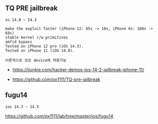 
## TQ PRE jailbreak
```
os 14.0 ~ 14.3

make the exploit faster (iPhone 12: 65s -> 10s, iPhone 6s: 188s -> 68s)
stable kernel r/w primitives
amfid bypass
Tested on iPhone 12 pro (iOS 14.3).
Tested on iPhone 11 (iOS 14.0).

이론적으로 모든 device에 적용가능

```
* https://ijunkie.com/hacker-demos-ios-14-2-jailbreak-iphone-11/

* https://github.com/ox1111/TQ-pre-jailbreak


## fugu14
```
ios 14.3 ~ 14.5
```

https://github.com/ox1111/lab/tree/master/ios/fugu14
